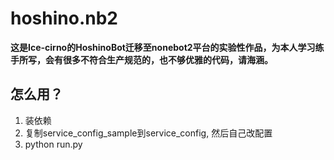 # hoshino.nb2

**这是Ice-cirno的HoshinoBot迁移至nonebot2平台的实验性作品，为本人学习练手所写，会有很多不符合生产规范的，也不够优雅的代码，请海涵。**

## 怎么用？
1. 装依赖
2. 复制service_config_sample到service_config, 然后自己改配置
3. python run.py
